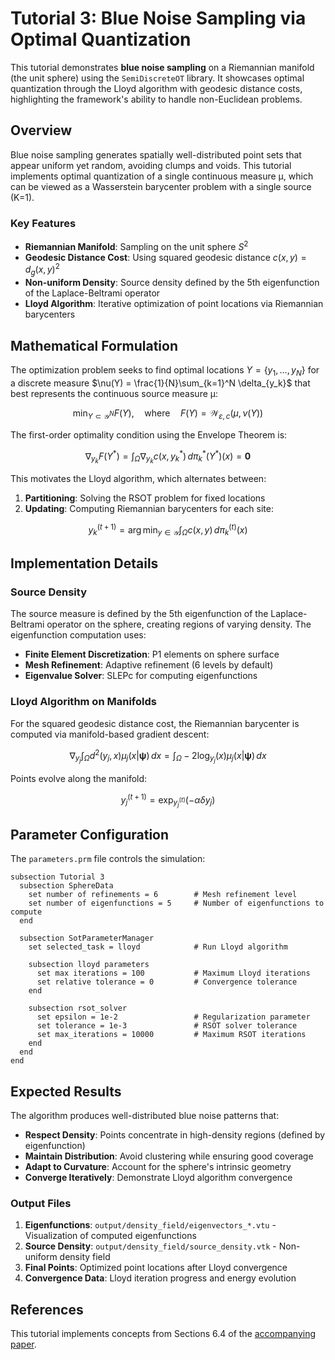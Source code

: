 # Tutorial 3: Blue Noise Sampling via Optimal Quantization

This tutorial demonstrates **blue noise sampling** on a Riemannian manifold (the unit sphere) using the `SemiDiscreteOT` library. It showcases optimal quantization through the Lloyd algorithm with geodesic distance costs, highlighting the framework's ability to handle non-Euclidean problems.

## Overview

Blue noise sampling generates spatially well-distributed point sets that appear uniform yet random, avoiding clumps and voids. This tutorial implements optimal quantization of a single continuous measure μ, which can be viewed as a Wasserstein barycenter problem with a single source (K=1).

### Key Features

- **Riemannian Manifold**: Sampling on the unit sphere $S^2$
- **Geodesic Distance Cost**: Using squared geodesic distance $c(x,y) = d_g(x,y)^2$
- **Non-uniform Density**: Source density defined by the 5th eigenfunction of the Laplace-Beltrami operator
- **Lloyd Algorithm**: Iterative optimization of point locations via Riemannian barycenters

## Mathematical Formulation

The optimization problem seeks to find optimal locations $Y = \{y_1, \ldots, y_N\}$ for a discrete measure $\nu(Y) = \frac{1}{N}\sum_{k=1}^N \delta_{y_k}$ that best represents the continuous source measure μ:

$$\min_{Y \subset \mathcal{Y}^N} F(Y), \quad \text{where} \quad F(Y) = \mathcal{W}_{\varepsilon,c}(\mu, \nu(Y))$$

The first-order optimality condition using the Envelope Theorem is:

$$\nabla_{y_k} F(Y^{\ast}) = \int_{\Omega} \nabla_{y_k} c(x, y_k^{\ast}) \,d\pi_k^{\ast}(Y^{\ast})(x) = \mathbf{0}$$

This motivates the Lloyd algorithm, which alternates between:
1. **Partitioning**: Solving the RSOT problem for fixed locations
2. **Updating**: Computing Riemannian barycenters for each site:

$$y_k^{(t+1)} = \arg\min_{y \in \mathcal{Y}} \int_{\Omega} c(x, y) \,d\pi_k^{(t)}(x)$$

## Implementation Details

### Source Density
The source measure is defined by the 5th eigenfunction of the Laplace-Beltrami operator on the sphere, creating regions of varying density. The eigenfunction computation uses:
- **Finite Element Discretization**: P1 elements on sphere surface
- **Mesh Refinement**: Adaptive refinement (6 levels by default)
- **Eigenvalue Solver**: SLEPc for computing eigenfunctions

### Lloyd Algorithm on Manifolds
For the squared geodesic distance cost, the Riemannian barycenter is computed via manifold-based gradient descent:

$$\nabla_{y_j} \int_{\Omega} d^2(y_j, x)\mu_j(x|\boldsymbol{\psi})\,dx = \int_{\Omega} -2\log_{y_j}(x)\mu_j(x|\boldsymbol{\psi})\,dx$$

Points evolve along the manifold: 

$$y_j^{(t+1)} = \exp_{y_j^{(t)}}(-\alpha \delta y_j)$$

## Parameter Configuration

The `parameters.prm` file controls the simulation:

```prm
subsection Tutorial 3
  subsection SphereData
    set number of refinements = 6        # Mesh refinement level
    set number of eigenfunctions = 5     # Number of eigenfunctions to compute
  end

  subsection SotParameterManager
    set selected_task = lloyd            # Run Lloyd algorithm
    
    subsection lloyd parameters
      set max iterations = 100           # Maximum Lloyd iterations
      set relative tolerance = 0         # Convergence tolerance
    end

    subsection rsot_solver
      set epsilon = 1e-2                 # Regularization parameter
      set tolerance = 1e-3               # RSOT solver tolerance
      set max_iterations = 10000         # Maximum RSOT iterations
    end
  end
end
```

## Expected Results

The algorithm produces well-distributed blue noise patterns that:
- **Respect Density**: Points concentrate in high-density regions (defined by eigenfunction)
- **Maintain Distribution**: Avoid clustering while ensuring good coverage
- **Adapt to Curvature**: Account for the sphere's intrinsic geometry
- **Converge Iteratively**: Demonstrate Lloyd algorithm convergence

### Output Files

1. **Eigenfunctions**: `output/density_field/eigenvectors_*.vtu` - Visualization of computed eigenfunctions
2. **Source Density**: `output/density_field/source_density.vtk` - Non-uniform density field
3. **Final Points**: Optimized point locations after Lloyd convergence
4. **Convergence Data**: Lloyd iteration progress and energy evolution

## References

This tutorial implements concepts from Sections 6.4 of the [accompanying paper](https://arxiv.org/abs/2507.23602).